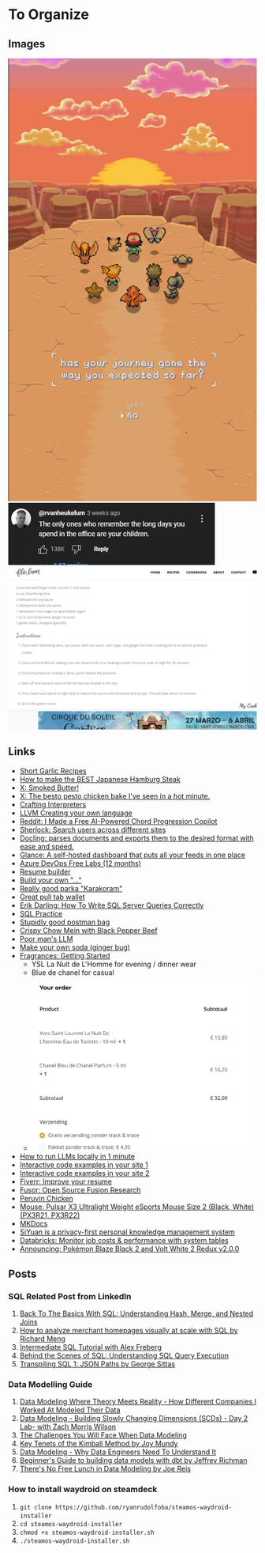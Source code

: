 # To Organize

## Images
![alt text](image-1.png)
![alt text](image-2.png)
![alt text](image-3.png)

## Links
- [Short Garlic Recipes](https://youtube.com/shorts/zMyzZC4gPLI?si=gtM7HnTaOzFfoeLJ)
- [How to make the BEST Japanese Hamburg Steak](https://www.youtube.com/watch?v=5RVSwVAQIvM)
- [X: Smoked Butter!](https://x.com/houseofthemuse_/status/1806751874869321927?s=46&t=MdcvRemepk9iORSI7gN0Pw)
- [X: The besto pesto chicken bake I've seen in a hot minute.](https://x.com/southdallasfood/status/1806077260715466778?s=46&t=MdcvRemepk9iORSI7gN0Pw)
- [Crafting Interpreters](https://craftinginterpreters.com/introduction.html?im-WMpannNK=3688284798460048776)
- [LLVM Creating your own language](https://llvm.org/docs/tutorial/)
- [Reddit: I Made a Free AI-Powered Chord Progression Copilot](https://www.reddit.com/r/Learnmusic/comments/1b435ro/i_made_a_free_aipowered_chord_progression_copilot/?rdt=50053)
- [Sherlock: Search users across different sites](https://github.com/sherlock-project/sherlock)
- [Docling: parses documents and exports them to the desired format with ease and speed.](https://github.com/DS4SD/docling)
- [Glance: A self-hosted dashboard that puts all your feeds in one place](https://github.com/glanceapp/glance)
- [Azure DevOps Free Labs (12 months)](https://www.azuredevopslabs.com/)
- [Resume builder](https://github.com/AmruthPillai/Reactive-Resume)
- [Build your own "..."](https://github.com/codecrafters-io/build-your-own-x)
- [Really good parka "Karakoram"](https://en.frizm.co.kr/product/karakoram-down-parka-005-orange/3768/category/24/display/1/)
- [Great pull tab wallet](https://bellroy.com/products/card-sleeve-wallet?color=hazelnut&material=leather&size=default#slide-5)
- [Erik Darling: How To Write SQL Server Queries Correctly](https://www.youtube.com/playlist?list=PLt4QZ-7lfQicw3rvSrJKr7lwiwDRvZ_kN)
- [SQL Practice](https://datalemur.com/)
- [Stupidly good postman bag](https://www.bleu-de-chauffe.com/en/men/689-postman-bag-eclair-m-cuba-libre-3700716008020.html)
- [Crispy Chow Mein with Black Pepper Beef](https://flolum.com/crispy-chow-mein-with-black-pepper-beef/)
- [Poor man's LLM](https://www.reddit.com/r/LocalLLaMA/comments/1hpg2e6/budget_aka_poor_man_local_llm/)
- [Make your own soda (ginger bug)](https://www.youtube.com/shorts/hJxmLto0pZQ)
- [Fragrances: Getting Started](https://www.reddit.com/r/fragrance/comments/58ugki/how_to_start_complete_beginner/)
    - YSL La Nuit de L'Homme for evening / dinner wear
    - Blue de chanel for casual
    - ![alt text](image-4.png)
- [How to run LLMs locally in 1 minute](https://x.com/dylan_ebert_/status/1876364896264474750?t=SNTjz9hryv_WxpTpe9JUow&s=19)
- [Interactive code examples in your site 1](https://github.com/nalgeon/codapi-js/blob/main/docs/html.md)
- [Interactive code examples in your site 2](https://codapi.org/)
- [Fiverr: Improve your resume](https://pro.fiverr.com/alexlouiserose/revise-your-engineering-resume-using-my-experience-as-a-tech-recruiter?utm_source=377295&utm_medium=cx_affiliate&utm_campaign=_bus-y&afp=&cxd_token=377295_37458721&show_join=true&ref_ctx_id=00f3bffbf13049a3802c2d3e95f5e97a&pckg_id=1&fiverr_choice=true&source=business_seller_page)
- [Fusor: Open Source Fusion Research](https://fusor.net/)
- [Peruvin Chicken](https://www.youtube.com/watch?v=rhIHkDY8zDk)
- [Mouse: Pulsar X3 Ultralight Weight eSports Mouse Size 2 (Black, White) (PX3R21, PX3R22)](https://ecommerce.datablitz.com.ph/collections/pulsar-x3-ultralight-weight-esports-mouse/products/pulsar-x3-ultralight-weight-esports-mouse-size-2-white-px3r22)
- [MKDocs](https://github.com/squidfunk/mkdocs-material)
- [SiYuan is a privacy-first personal knowledge management system](https://github.com/siyuan-note/siyuan)
- [Databricks: Monitor job costs & performance with system tables](https://docs.databricks.com/en/admin/system-tables/jobs-cost.html)
- [Announcing: Pokémon Blaze Black 2 and Volt White 2 Redux v2.0.0](https://www.reddit.com/r/PokemonROMhacks/comments/1hha3wp/announcing_pok%C3%A9mon_blaze_black_2_and_volt_white_2/?share_id=PfjS-E7lyFSSkSBI3Vxeq&utm_content=1&utm_medium=android_app&utm_name=androidcss&utm_source=share&utm_term=1)

## Posts

### SQL Related Post from LinkedIn
1. [Back To The Basics With SQL: Understanding Hash, Merge, and Nested Joins](https://lnkd.in/gh93t-c4)
2. [How to analyze merchant homepages visually at scale with SQL by Richard Meng](https://lnkd.in/eEpXFgUJ)
3. [Intermediate SQL Tutorial with Alex Freberg](https://lnkd.in/ep26nmmQ)
4. [Behind the Scenes of SQL: Understanding SQL Query Execution](https://lnkd.in/ejeW6gut)
5. [Transpiling SQL 1: JSON Paths by George Sittas](https://lnkd.in/gDEtwaC6)

### Data Modelling Guide
1. [Data Modeling Where Theory Meets Reality - How Different Companies I Worked At Modeled Their Data](https://lnkd.in/ekZvqqfe)
2. [Data Modeling - Building Slowly Changing Dimensions (SCDs) - Day 2 Lab- with Zach Morris Wilson](https://lnkd.in/g7PAWd8M)
3. [The Challenges You Will Face When Data Modeling](https://lnkd.in/gd5CQrZs)
4. [Key Tenets of the Kimball Method by Joy Mundy](https://lnkd.in/eDW9nVmY)
5. [Data Modeling - Why Data Engineers Need To Understand It](https://lnkd.in/gCvpMYhP)
6. [Beginner's Guide to building data models with dbt by Jeffrey Richman](https://lnkd.in/gUditV98)
7. [There's No Free Lunch in Data Modeling by Joe Reis](https://lnkd.in/ezN5-Ep9)

### How to install waydroid on steamdeck
1. `git clone https://github.com/ryanrudolfoba/steamos-waydroid-installer`
2. `cd steamos-waydroid-installer`
3. `chmod +x steamos-waydroid-installer.sh`
4. `./steamos-waydroid-installer.sh`
